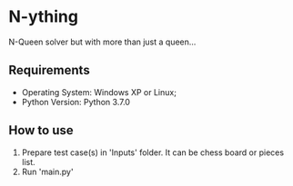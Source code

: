 # N-ything
N-Queen solver but with more than just a queen...

## Requirements
* Operating System: Windows XP or Linux;
* Python Version: Python 3.7.0

## How to use
1. Prepare test case(s) in 'Inputs' folder. It can be chess board or pieces list.
2. Run 'main.py'